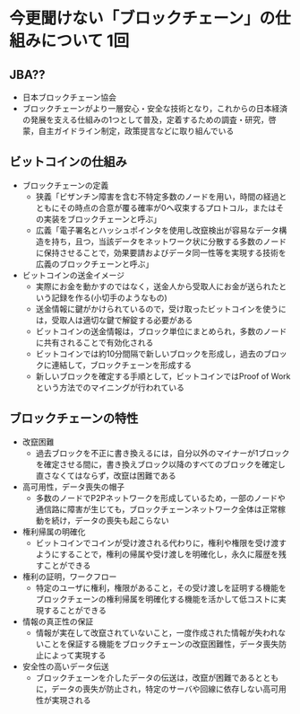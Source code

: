 # 今更聞けない「ブロックチェーン」の仕組みについて 1回

## JBA??
- 日本ブロックチェーン協会
- ブロックチェーンがより一層安心・安全な技術となり，これからの日本経済の発展を支える仕組みの1つとして普及，定着するための調査・研究，啓蒙，自主ガイドライン制定，政策提言などに取り組んでいる

## ビットコインの仕組み
- ブロックチェーンの定義
  - 狭義「ビザンチン障害を含む不特定多数のノードを用い，時間の経過とともにその時点の合意が覆る確率が0へ収束するプロトコル，またはその実装をブロックチェーンと呼ぶ」
  - 広義「電子署名とハッシュポインタを使用し改竄検出が容易なデータ構造を持ち，且つ，当該データをネットワーク状に分散する多数のノードに保持させることで，効果要請およびデータ同一性等を実現する技術を広義のブロックチェーンと呼ぶ」
- ビットコインの送金イメージ
  - 実際にお金を動かすのではなく，送金人から受取人にお金が送られたという記録を作る(小切手のようなもの)
  - 送金情報に鍵がかけられているので，受け取ったビットコインを使うには，受取人は適切な鍵で解錠する必要がある
  - ビットコインの送金情報は，ブロック単位にまとめられ，多数のノードに共有されることで有効化される
  - ビットコインでは約10分間隔で新しいブロックを形成し，過去のブロックに連結して，ブロックチェーンを形成する
  - 新しいブロックを確定する手順として，ビットコインではProof of Workという方法でのマイニングが行われている

## ブロックチェーンの特性
- 改竄困難
  - 過去ブロックを不正に書き換えるには，自分以外のマイナーが1ブロックを確定させる間に，書き換えブロック以降のすべてのブロックを確定し直さなくてはならず，改竄は困難である
- 高可用性，データ喪失の帽子
  - 多数のノードでP2Pネットワークを形成しているため，一部のノードや通信路に障害が生じても，ブロックチェーンネットワーク全体は正常稼動を続け，データの喪失も起こらない
- 権利帰属の明確化
  - ビットコインでコインが受け渡される代わりに，権利や権限を受け渡すようにすることで，権利の帰属や受け渡しを明確化し，永久に履歴を残すことができる
- 権利の証明，ワークフロー
  - 特定のユーザに権利，権限があること，その受け渡しを証明する機能をブロックチェーンの権利帰属を明確化する機能を活かして低コストに実現することができる
- 情報の真正性の保証
  - 情報が実在して改竄されていないこと，一度作成された情報が失われないことを保証する機能をブロックチェーンの改竄困難性，データ喪失防止によって実現する
- 安全性の高いデータ伝送
  - ブロックチェーンを介したデータの伝送は，改竄が困難であるとともに，データの喪失が防止され，特定のサーバや回線に依存しない高可用性が実現される
